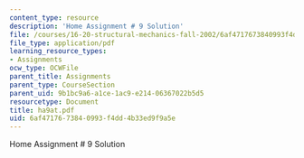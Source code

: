 ```yaml
---
content_type: resource
description: 'Home Assignment # 9 Solution'
file: /courses/16-20-structural-mechanics-fall-2002/6af4717673840993f4dd4b33ed9f9a5e_ha9at.pdf
file_type: application/pdf
learning_resource_types:
- Assignments
ocw_type: OCWFile
parent_title: Assignments
parent_type: CourseSection
parent_uid: 9b1bc9a6-a1ce-1ac9-e214-06367022b5d5
resourcetype: Document
title: ha9at.pdf
uid: 6af47176-7384-0993-f4dd-4b33ed9f9a5e
---
```

Home Assignment # 9 Solution

